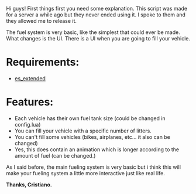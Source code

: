 Hi guys! First things first you need some explanation. This script was made for a server a while ago but they never ended using it. I spoke to them and they allowed me to release it.

The fuel system is very basic, like the simplest that could ever be made. What changes is the UI. There is a UI when you are going to fill your vehicle.

<h1> Requirements: </h1>

* [es_extended](https://github.com/esx-framework/es_extended)

<h1> Features: </h1>

* Each vehicle has their own fuel tank size (could be changed in config.lua)
* You can fill your vehicle with a specific number of litters.
* You can't fill some vehicles (bikes, airplanes, etc... it also can be changed)
* Yes, this does contain an animation which is longer according to the amount of fuel (can be changed.)


As I said before, the main fueling system is very basic but i think this will make your fueling system a little more interactive just like real life.

**Thanks, Cristiano.**
